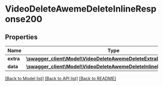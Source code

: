 # VideoDeleteAwemeDeleteInlineResponse200

## Properties
Name | Type | Description | Notes
------------ | ------------- | ------------- | -------------
**extra** | [**\swagger_client\Model\VideoDeleteAwemeDeleteExtraBody**](VideoDeleteAwemeDeleteExtraBody.md) |  | [optional] 
**data** | [**\swagger_client\Model\VideoDeleteAwemeDeleteInlineResponse200Data**](VideoDeleteAwemeDeleteInlineResponse200Data.md) |  | [optional] 

[[Back to Model list]](../README.md#documentation-for-models) [[Back to API list]](../README.md#documentation-for-api-endpoints) [[Back to README]](../README.md)

